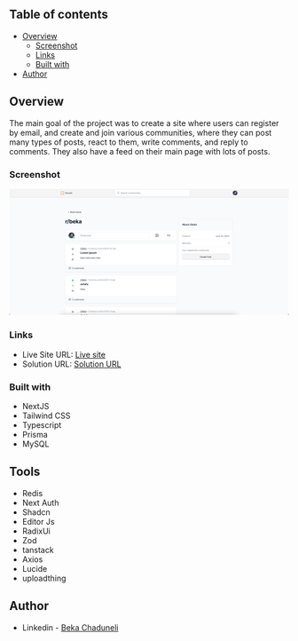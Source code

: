 ## Table of contents

-   [Overview](#overview)
    -   [Screenshot](#screenshot)
    -   [Links](#links)
    -   [Built with](#built-with)
-   [Author](#author)

## Overview

The main goal of the project was to create a site where users can register by email, and create and join various communities, where they can post many types of posts, react to them, write comments, and reply to comments. They also have a feed on their main page with lots of posts.

### Screenshot

![](/preview.png)

### Links

-   Live Site URL: [Live site](https://reddit-clone-ir9l.vercel.app/)
-   Solution URL: [Solution URL](https://github.com/bekaChaduneli/reddit-clone)

### Built with

-   NextJS
-   Tailwind CSS
-   Typescript
-   Prisma
-   MySQL

## Tools

-   Redis
-   Next Auth
-   Shadcn
-   Editor Js
-   RadixUi
-   Zod
-   tanstack
-   Axios
-   Lucide
-   uploadthing

## Author

-   Linkedin - [Beka Chaduneli](https://www.linkedin.com/in/beka-chaduneli-28203422b/)
